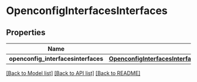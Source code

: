 # OpenconfigInterfacesInterfaces

## Properties
Name | Type | Description | Notes
------------ | ------------- | ------------- | -------------
**openconfig_interfacesinterfaces** | [**OpenconfigInterfacesInterfacesOpenconfiginterfacesinterfaces**](OpenconfigInterfacesInterfacesOpenconfiginterfacesinterfaces.md) |  | [optional] 

[[Back to Model list]](../README.md#documentation-for-models) [[Back to API list]](../README.md#documentation-for-api-endpoints) [[Back to README]](../README.md)


